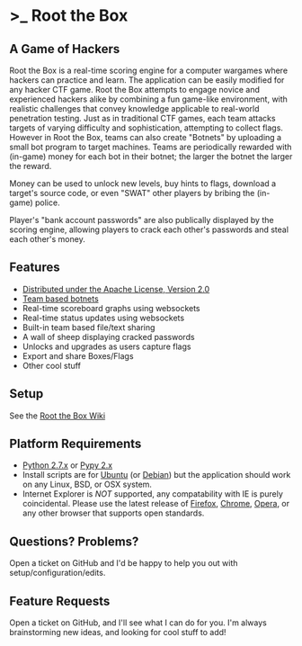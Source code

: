 # >_ Root the Box

A Game of Hackers
-------------------
Root the Box is a real-time scoring engine for a computer wargames where hackers can practice and learn. 
The application can be easily modified for any hacker CTF game. Root the Box attempts to engage novice and experienced 
hackers alike by combining a fun game-like environment, with realistic challenges that convey knowledge applicable 
to real-world penetration testing. Just as in traditional CTF games, each team attacks targets of varying difficulty 
and sophistication, attempting to collect flags. However in Root the Box, teams can also create "Botnets" by uploading
a small bot program to target machines. Teams are periodically rewarded with (in-game) money for each bot in their botnet;
the larger the botnet the larger the reward.

Money can be used to unlock new levels, buy hints to flags, download a target's source code, or even "SWAT" other players by bribing the (in-game) police.

Player's "bank account passwords" are also publically displayed by the scoring engine, allowing players to crack each other's passwords and steal each other's money.

Features
-------------
* [Distributed under the Apache License, Version 2.0](http://www.apache.org/licenses/LICENSE-2.0)
* [Team based botnets](https://github.com/moloch--/RootTheBox/wiki/Features)
* Real-time scoreboard graphs using websockets
* Real-time status updates using websockets
* Built-in team based file/text sharing
* A wall of sheep displaying cracked passwords
* Unlocks and upgrades as users capture flags
* Export and share Boxes/Flags
* Other cool stuff

Setup
-------------------
See the [Root the Box Wiki](https://github.com/moloch--/RootTheBox/wiki)

Platform Requirements
-------------------------
* [Python 2.7.x](https://www.python.org/) or [Pypy 2.x](http://pypy.org/)
* Install scripts are for [Ubuntu](http://www.ubuntu.com/) (or [Debian](https://www.debian.org/)) but the application should work on any Linux, BSD, or OSX system.
* Internet Explorer is *NOT* supported, any compatability with IE is purely coincidental. Please use the latest release of [Firefox](https://www.mozilla.org/en-US/), [Chrome](https://www.google.com/chrome/), [Opera](http://www.opera.com/), or any other browser that supports open standards.

Questions? Problems?
-------------------------------
Open a ticket on GitHub and I'd be happy to help you out with setup/configuration/edits.

Feature Requests
----------------------
Open a ticket on GitHub, and I'll see what I can do for you.  I'm always brainstorming new ideas, and looking for cool stuff to add!
